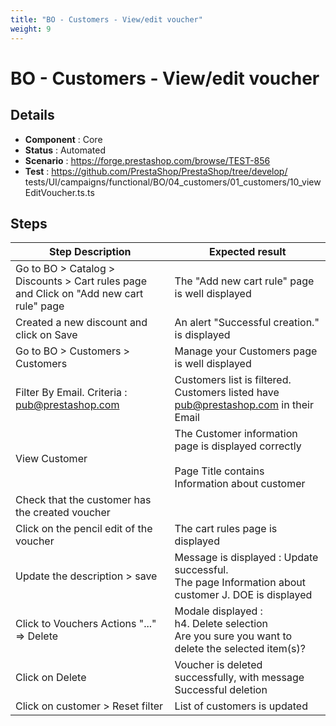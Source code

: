```yaml
---
title: "BO - Customers - View/edit voucher"
weight: 9
---
```


# BO - Customers - View/edit voucher
## Details
* **Component** : Core
* **Status** : Automated
* **Scenario** : https://forge.prestashop.com/browse/TEST-856
* **Test** : https://github.com/PrestaShop/PrestaShop/tree/develop/  tests/UI/campaigns/functional/BO/04_customers/01_customers/10_viewEditVoucher.ts.ts

## Steps
| Step Description | Expected result |
| ----- | ----- |
| Go to BO > Catalog > Discounts > Cart rules page and Click on "Add new cart rule" page | The "Add new cart rule" page is well displayed |
| Created a new discount and click on Save | An alert "Successful creation." is displayed |
| Go to BO > Customers > Customers | Manage your Customers page is well displayed |
| Filter By Email. Criteria : pub@prestashop.com | Customers list is filtered. Customers listed have pub@prestashop.com in their Email |
| View Customer | The Customer information page is displayed correctly<br><br>Page Title contains Information about customer |
| Check that the customer has the created voucher |  |
| Click on the pencil edit of the voucher | The cart rules page is displayed |
| Update the description > save | Message is displayed : Update successful.<br>The page Information about customer J. DOE is displayed |
| Click to Vouchers Actions "..." => Delete | Modale displayed : <br>h4. Delete selection<br>Are you sure you want to delete the selected item(s)? |
| Click on Delete | Voucher is deleted successfully, with message Successful deletion |
| Click on customer > Reset filter | List of customers is updated |
